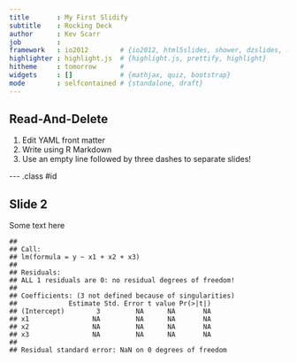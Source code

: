 ```yaml
---
title       : My First Slidify
subtitle    : Rocking Deck
author      : Kev Scarr
job         : 
framework   : io2012        # {io2012, html5slides, shower, dzslides, ...}
highlighter : highlight.js  # {highlight.js, prettify, highlight}
hitheme     : tomorrow      # 
widgets     : []            # {mathjax, quiz, bootstrap}
mode        : selfcontained # {standalone, draft}
---
```


## Read-And-Delete

1. Edit YAML front matter
2. Write using R Markdown
3. Use an empty line followed by three dashes to separate slides!

--- .class #id 

## Slide 2

Some text here


```
## 
## Call:
## lm(formula = y ~ x1 + x2 + x3)
## 
## Residuals:
## ALL 1 residuals are 0: no residual degrees of freedom!
## 
## Coefficients: (3 not defined because of singularities)
##             Estimate Std. Error t value Pr(>|t|)
## (Intercept)        3         NA      NA       NA
## x1                NA         NA      NA       NA
## x2                NA         NA      NA       NA
## x3                NA         NA      NA       NA
## 
## Residual standard error: NaN on 0 degrees of freedom
```




